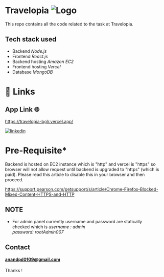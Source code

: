 
# Travelopia ![Logo](https://media.licdn.com/dms/image/D4E0BAQFMsymkPBSz2Q/company-logo_100_100/0/1688544121072?e=1697068800&v=beta&t=wFQF0QyQCFw7pqTgdn5yU-Id6UezYk-eCV7Up7zuIp4)


This repo contains all the code related to the task at Travelopia. 


## Tech stack used 

- Backend *Node.js*
- Frontend *React.js*
- Backend hosting *Amazon EC2*
- Frontend hosting *Vercel*
- Database *MongoDB*



# 🔗 Links
## App Link 🌐
https://travelopia-bglr.vercel.app/

[![linkedin](https://img.shields.io/badge/linkedin-0A66C2?style=for-the-badge&logo=linkedin&logoColor=white)](https://www.linkedin.com/in/ananddpd)

# Pre-Requisite*
Backend is hosted on EC2 instance which is "http" and vercel is "https" so browser will not allow request until backend is upgraded to "https" (which is paid). Please read this article to disable this in your browser and then proceed.

https://support.pearson.com/getsupport/s/article/Chrome-Firefox-Blocked-Mixed-Content-HTTPS-and-HTTP




## NOTE
- For admin panel currently username and password are statically checked which is 
*username : admin* \
*password: rootAdmin007*







## Contact
#### anandpd0109@gmail.com


Thanks !
